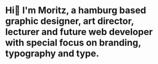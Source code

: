 # Hi👋 I'm Moritz, a hamburg based graphic designer, art director, lecturer and future web developer with special focus on branding, typography and type.
